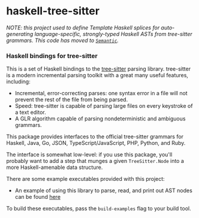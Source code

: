 # haskell-tree-sitter

_NOTE: this project used to define Template Haskell splices for auto-generating
language-specific, strongly-typed Haskell ASTs from tree-sitter grammars. This
code has moved to
[`Semantic`](https://github.com/github/semantic/tree/master/semantic-ast)._

### Haskell bindings for tree-sitter

This is a set of Haskell bindings to the [tree-sitter][tree-sitter] parsing
library. tree-sitter is a modern incremental parsing toolkit with a great many
useful features, including:

- Incremental, error-correcting parses: one syntax error in a file will not
  prevent the rest of the file from being parsed.
- Speed: tree-sitter is capable of parsing large files on every keystroke of a
  text editor.
- A GLR algorithm capable of parsing nondeterministic and ambiguous grammars.

This package provides interfaces to the official tree-sitter grammars for
Haskell, Java, Go, JSON, TypeScript/JavaScript, PHP, Python, and Ruby.

The interface is somewhat low-level: if you use this package, you'll probably
want to add a step that munges a given `TreeSitter.Node` into a more
Haskell-amenable data structure.

There are some example executables provided with this project:

- An example of using this library to parse, read, and print out AST nodes can
  be found
  [here](https://github.com/tree-sitter/haskell-tree-sitter/blob/master/tree-sitter-haskell/examples/Demo.hs)

To build these executables, pass the `build-examples` flag to your build tool.

[tree-sitter]: https://github.com/tree-sitter/tree-sitter
